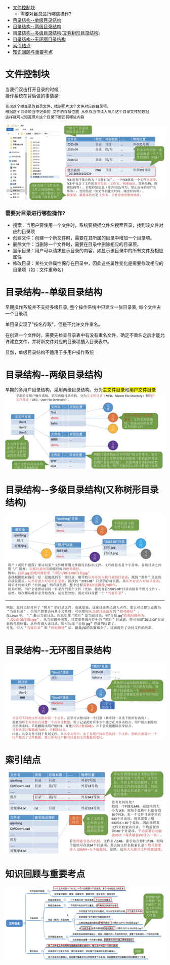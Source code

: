- [文件控制块](#文件控制块)
    - [需要对目录进行哪些操作?](#需要对目录进行哪些操作)
- [目录结构--单级目录结构](#目录结构--单级目录结构)
- [目录结构--两级目录结构](#目录结构--两级目录结构)
- [目录结构--多级目录结构(又称树形目录结构)](#目录结构--多级目录结构又称树形目录结构)
- [目录结构--无环图目录结构](#目录结构--无环图目录结构)
- [索引结点](#索引结点)
- [知识回顾与重要考点](#知识回顾与重要考点)

# 文件控制块
当我们双击打开目录的时候\
操作系统在背后做的事情是:

    查询这个根目录的目录文件，找到照片这个文件对应的目录项。
    根据这个目录项当中记录的 文件的存放位置 从外存当中读入照片这个目录文件的数据
    这样就可以知道照片这个目录下面还有哪些内容
<img src="../img/文件控制块.png">

### 需要对目录进行哪些操作?
- 搜索：当用户要使用一个文件时，系统要根据文件名搜索目录，找到该文件对应的目录项
- 创建文件：创建一个新文件时，需要在其所属的目录中增加一个目录项。
- 删除文件：当删除一个文件时，需要在目录中删除相应的目录项。
- 显示目录：用户可以请求显示目录的内容，如显示该目录中的所有文件及相应属性
- 修改目录：某些文件属性保存在目录中，因此这些属性变化是需要修改相应的目录项（如：文件重命名）

# 目录结构--单级目录结构
早期操作系统并不支持多级目录, 整个操作系统中只建立一张目录表, 每个文件占一个目录项.

单目录实现了"按名存取"，但是不允许文件重名。

在创建一个文件时，需要先检查目录表中有没有重名文件，确定不重名之后才能允许建立文件，并将新文件对应的目录项插入目录表中。

显然，单级目录结构不适用于多用户操作系统

# 目录结构--两级目录结构
早期的多用户目录结构，采用两级目录结构。分为<mark>主文件目录</mark>和<mark>用户文件目录</mark>
<img src="../img/目录结构--两级目录结构.png">

# 目录结构--多级目录结构(又称树形目录结构)
<img src="../img/目录结构--多级目录结构.png">
<hr>
<img src="../img/多级目录结构-树形结构相对路径.png">

# 目录结构--无环图目录结构
<img src="../img/目录结构--无环图目录结构.png">

# 索引结点
<img src="../img/索引节点.png">

# 知识回顾与重要考点
<img src="../img/文件目录--知识回顾与重要考点.png">